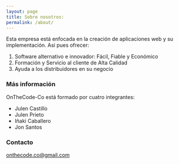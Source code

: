 ```yaml
---
layout: page
title: Sobre nosotros:
permalink: /about/
---
```


Esta empresa está enfocada en la creación de aplicaciones web y su implementación.
Así pues ofrecer:

1. Software alternativo e innovador: Fácil, Fiable y Económico
2. Formación y Servicio al cliente de Alta Calidad
3. Ayuda a los distribuidores en su negocio

### Más información

OnTheCode-Co está formado por cuatro integrantes:
  - Julen Castillo
  - Julen Prieto
  - Iñaki Caballero
  - Jon Santos

### Contacto

[onthecode.co@gmail.com](mailto:onthecode.co@gmail.com)
